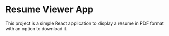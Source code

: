 # Resume Viewer App

This project is a simple React application to display a resume in PDF format with an option to download it.
